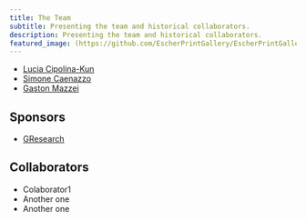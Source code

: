 ```yaml
---
title: The Team
subtitle: Presenting the team and historical collaborators.
description: Presenting the team and historical collaborators.
featured_image: (https://github.com/EscherPrintGallery/EscherPrintGallery.github.io/blob/main/images/3members1.png?raw=true)
---
```



<!-- If we want an image appearing on the main body -->
<!-- [texto alternativo](https://avatars.githubusercontent.com/u/5190890?v=4)-->

- [Lucia Cipolina-Kun](https://lcipolina.github.io/)
- [Simone Caenazzo](https://www.linkedin.com/in/simone-caenazzo-a0a89774/)
- [Gaston Mazzei](https://gastonmazzei.github.io/)


## Sponsors
* [GResearch](https://www.gresearch.co.uk/)


## Collaborators

* Colaborator1
* Another one
* Another one

<!-- ## Get Index -->

